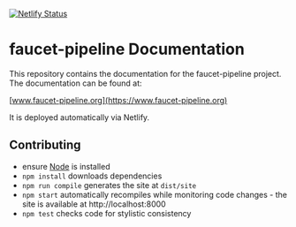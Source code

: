 [![Netlify
Status](https://api.netlify.com/api/v1/badges/79fe58f2-05cd-4e71-9563-703a16605716/deploy-status)](https://app.netlify.com/sites/faucet-pipeline/deploys)

# faucet-pipeline Documentation

This repository contains the documentation for the faucet-pipeline project.
The documentation can be found at:

[www.faucet-pipeline.org](https://www.faucet-pipeline.org)

It is deployed automatically via Netlify.

## Contributing

* ensure [Node](http://nodejs.org) is installed
* `npm install` downloads dependencies
* `npm run compile` generates the site at `dist/site`
* `npm start` automatically recompiles while monitoring code changes - the site
  is available at http://localhost:8000
* `npm test` checks code for stylistic consistency
